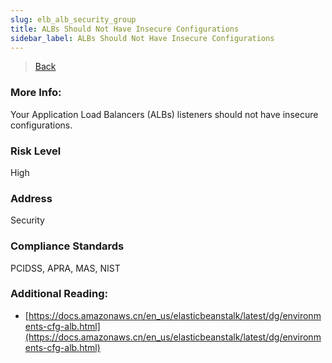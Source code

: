 ```yaml
---
slug: elb_alb_security_group
title: ALBs Should Not Have Insecure Configurations
sidebar_label: ALBs Should Not Have Insecure Configurations
---
```

> [Back](../../elbmonitoring)

### More Info:
Your Application Load Balancers (ALBs) listeners should not have insecure configurations.

### Risk Level
High

### Address
Security

### Compliance Standards
PCIDSS, APRA, MAS, NIST

### Additional Reading:
- [https://docs.amazonaws.cn/en_us/elasticbeanstalk/latest/dg/environments-cfg-alb.html](https://docs.amazonaws.cn/en_us/elasticbeanstalk/latest/dg/environments-cfg-alb.html) 

